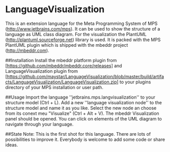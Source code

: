 LanguageVisualization
=====================

This is an extension language for the Meta Programming System of MPS (http://www.jetbrains.com/mps). It can be used to show the structure of a language as UML class diagram.
For the visualization the PlantUML (http://plantuml.sourceforge.net) library is used. It is packed with the MPS PlantUML plugin which is shipped with the mbeddr project (http://mbeddr.com). 

##Installation
Install the mbeddr platform plugin from [https://github.com/mbeddr/mbeddr.core/releases] and LanguageVisualization plugin from [https://github.com/maystar/LanguageVisualization/blob/master/build/artifacts/LanguageVisualization/LanguageVisualization.zip] to your plugins directory of your MPS installation or user path.

##Usage
Import the language ''jetbrains.mps.langvisualization'' to your structure model (Ctrl + L). Add a new ''language visualization node'' to the structure model and name it as you like. Select the new node an choose from its conext meu "Visualize" (Ctrl + Alt + V). The mbeddr Visualization panel should be opened. You can click on elements of the UML diagram to navigate through your language.

##State
Note: This is the first shot for this language. There are lots of possibilities to improve it. Everybody is welcome to add some code or share ideas.
